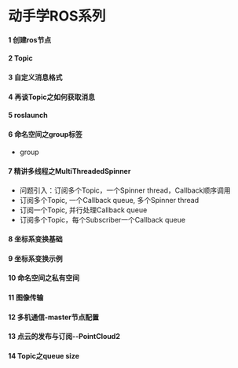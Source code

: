 # 动手学ROS系列

#### 1 创建ros节点

#### 2 Topic

#### 3 自定义消息格式

#### 4 再谈Topic之如何获取消息

#### 5 roslaunch

#### 6 命名空间之group标签

- group

#### 7 精讲多线程之MultiThreadedSpinner

- 问题引入：订阅多个Topic，一个Spinner thread，Callback顺序调用
- 订阅多个Topic, 一个Callback queue, 多个Spinner thread
- 订阅一个Topic, 并行处理Callback queue
- 订阅多个Topic，每个Subscriber一个Callback queue

#### 8 坐标系变换基础

#### 9 坐标系变换示例

#### 10 命名空间之私有空间

#### 11 图像传输

#### 12 多机通信-master节点配置

#### 13 点云的发布与订阅--PointCloud2

#### 14 Topic之queue size
